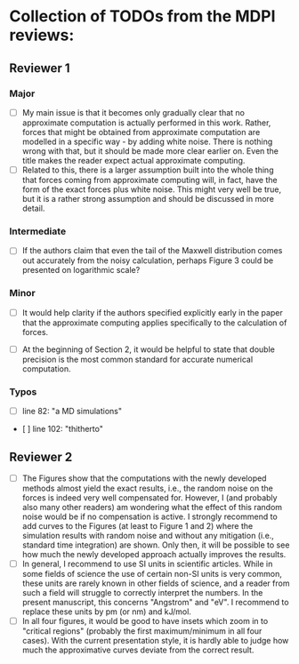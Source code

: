 # Collection of TODOs from the MDPI reviews:

## Reviewer 1
### Major
- [ ] My main issue is that it becomes only gradually clear that no approximate computation is actually performed in this work. Rather, forces that might be obtained from approximate computation are modelled in a specific way - by adding white noise. There is nothing wrong with that, but it should be made more clear earlier on. Even the title makes the reader expect actual approximate computing.
- [ ] Related to this, there is a larger assumption built into the whole thing that forces coming from approximate computing will, in fact, have the form of the exact forces plus white noise. This might very well be true, but it is a rather strong assumption and should be discussed in more detail.

### Intermediate
- [ ] If the authors claim that even the tail of the Maxwell distribution comes out accurately from the noisy calculation, perhaps Figure 3 could be presented on logarithmic scale?

### Minor
- [ ] It would help clarity if the authors specified explicitly early in the paper that the approximate computing applies specifically to the calculation of forces.
- [ ] At the beginning of Section 2, it would be helpful to state that double precision is the most common standard for accurate numerical computation.


### Typos
- [ ] line 82: "a MD simulations"
- [ ] line 102: "thitherto"

## Reviewer 2
- [ ] The Figures show that the computations with the newly developed methods almost yield the exact results, i.e., the random noise on the forces is indeed very well compensated for. However, I (and probably also many other readers) am wondering what the effect of this random noise would be if no compensation is active. I strongly recommend to add curves to the Figures (at least to Figure 1 and 2) where the simulation results with random noise and without any mitigation (i.e., standard time integration) are shown. Only then, it will be possible to see how much the newly developed approach actually improves the results.
- [ ] In general, I recommend to use SI units in scientific articles. While in some fields of science the use of certain non-SI units is very common, these units are rarely known in other fields of science, and a reader from such a field will struggle to correctly interpret the numbers. In the present manuscript, this concerns "Angstrom" and "eV". I recommend to replace these units by pm (or nm) and kJ/mol.
- [ ] In all four figures, it would be good to have insets which zoom in to "critical regions" (probably the first maximum/minimum in all four cases). With the current presentation style, it is hardly able to judge how much the approximative curves deviate from the correct result.
